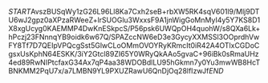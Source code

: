 $START$AvszBUSqWy1zG26L96Ll8Ka7Cxh2seB+rbXW5RK4sqV601l9/Mlj9DTU6wJ2gpz0aXPzaRWeeZ+lrSUOGlu3WxxsF9A1jnWigGoMnMyI4y5Y7KS8D1X8xgUcyg0KAEMMP4DwKnESkpcS/P56psk6UWQpOH4quohW/s8QXa6Lk+hPczj23FNnnqYB9oidk6w67Q/SPAZccNW6eD3e3GycyXXMSSl3OOprdhVwFY8Tf7D7QEIpVPQcgSst5GlwCLoOMmOVOYRyKRmcIt0iR42A4OTlxCGDoCgsxUsKphN64ESKK/3iY2Gtcl89ZI65Y0WRyQkAAo5gvaC+96iBk0sRmaUHz4ed89RwNIPtcfaxG34Ax7qP4aa38WDOBdlLU95hGkmn7y0Yu3mwWB8HcTBNKMM2PqU7x/a7LMBN9YL9PXUZRawU6QnDjOq28lfIzwJf$END$